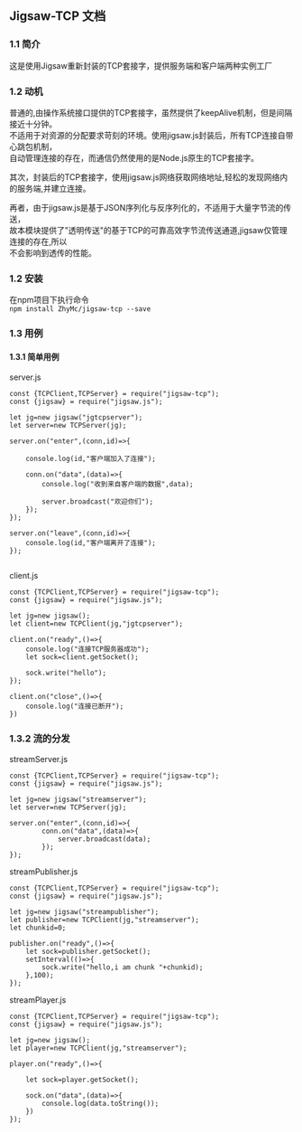 ## Jigsaw-TCP 文档

### 1.1 简介
  
这是使用Jigsaw重新封装的TCP套接字，提供服务端和客户端两种实例工厂  

### 1.2 动机
    
普通的,由操作系统接口提供的TCP套接字，虽然提供了keepAlive机制，但是间隔接近十分钟。   
不适用于对资源的分配要求苛刻的环境。使用jigsaw.js封装后，所有TCP连接自带心跳包机制，     
自动管理连接的存在，而通信仍然使用的是Node.js原生的TCP套接字。    
     
其次，封装后的TCP套接字，使用jigsaw.js网络获取网络地址,轻松的发现网络内的服务端,并建立连接。    
    
再者，由于jigsaw.js是基于JSON序列化与反序列化的，不适用于大量字节流的传送，   
故本模块提供了"透明传送"的基于TCP的可靠高效字节流传送通道,jigsaw仅管理连接的存在,所以    
不会影响到透传的性能。    

### 1.2 安装
  
在npm项目下执行命令    
```npm install ZhyMc/jigsaw-tcp --save```    
  
### 1.3 用例
  
#### 1.3.1 简单用例
    
server.js    
```
const {TCPClient,TCPServer} = require("jigsaw-tcp");
const {jigsaw} = require("jigsaw.js");

let jg=new jigsaw("jgtcpserver");
let server=new TCPServer(jg);

server.on("enter",(conn,id)=>{
	
	console.log(id,"客户端加入了连接");

	conn.on("data",(data)=>{
		console.log("收到来自客户端的数据",data);

		server.broadcast("欢迎你们");
	});
});

server.on("leave",(conn,id)=>{
	console.log(id,"客户端离开了连接");
});


```
  

client.js
```
const {TCPClient,TCPServer} = require("jigsaw-tcp");
const {jigsaw} = require("jigsaw.js");

let jg=new jigsaw();
let client=new TCPClient(jg,"jgtcpserver");

client.on("ready",()=>{
	console.log("连接TCP服务器成功");
	let sock=client.getSocket();

	sock.write("hello");
});

client.on("close",()=>{
	console.log("连接已断开");
})
```

### 1.3.2 流的分发
    
streamServer.js    
```
const {TCPClient,TCPServer} = require("jigsaw-tcp");
const {jigsaw} = require("jigsaw.js");

let jg=new jigsaw("streamserver");
let server=new TCPServer(jg);

server.on("enter",(conn,id)=>{
		conn.on("data",(data)=>{
			server.broadcast(data);
		});
});
```
    
streamPublisher.js    
```
const {TCPClient,TCPServer} = require("jigsaw-tcp");
const {jigsaw} = require("jigsaw.js");

let jg=new jigsaw("streampublisher");
let publisher=new TCPClient(jg,"streamserver");
let chunkid=0;

publisher.on("ready",()=>{
	let sock=publisher.getSocket();
	setInterval(()=>{
		sock.write("hello,i am chunk "+chunkid);
	},100);
});
```
     
streamPlayer.js    
```
const {TCPClient,TCPServer} = require("jigsaw-tcp");
const {jigsaw} = require("jigsaw.js");

let jg=new jigsaw();
let player=new TCPClient(jg,"streamserver");

player.on("ready",()=>{

	let sock=player.getSocket();

	sock.on("data",(data)=>{
		console.log(data.toString());
	})
});
```

